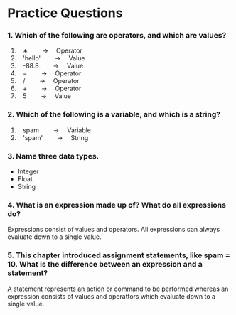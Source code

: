 # Practice Questions

### 1. Which of the following are operators, and which are values?
1. &ensp; &#8727; &emsp;&emsp;-> &emsp;Operator
2. &ensp; 'hello' &emsp;&emsp;-> &emsp;Value 
3. &ensp; -88.8 &emsp;&emsp;-> &emsp;Value
4. &ensp; &#8722; &emsp;&emsp;-> &emsp;Operator
5. &ensp; / &emsp;&emsp;-> &emsp;Operator
6. &ensp; &#43; &emsp;&emsp;-> &emsp;Operator
7. &ensp; 5 &emsp;&emsp;-> &emsp;Value

### 2. Which of the following is a variable, and which is a string?
1. &ensp; spam &emsp;&emsp;-> &emsp;Variable
2. &ensp; 'spam' &emsp;&emsp;-> &emsp;String

### 3. Name three data types.
- Integer
- Float
- String
### 4. What is an expression made up of? What do all expressions do?
Expressions consist of values and operators. All expressions can always evaluate down to a single value. 
### 5. This chapter introduced assignment statements, like spam = 10. What is the difference between an expression and a statement?
A statement represents an action or command to be performed whereas an expression consists of values and operattors which evaluate down to a single value.
